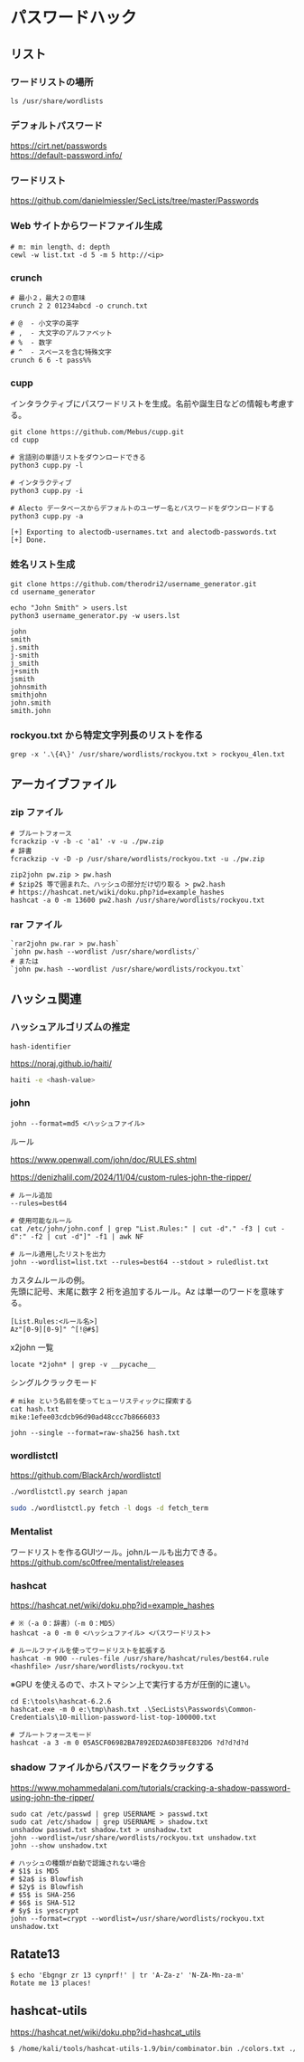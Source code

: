 # パスワードハック

## リスト

### ワードリストの場所

```shell
ls /usr/share/wordlists
```

### デフォルトパスワード

https://cirt.net/passwords  
https://default-password.info/

### ワードリスト

https://github.com/danielmiessler/SecLists/tree/master/Passwords

### Web サイトからワードファイル生成

```shell
# m: min length、d: depth
cewl -w list.txt -d 5 -m 5 http://<ip>
```

### crunch

```shell
# 最小２，最大２の意味
crunch 2 2 01234abcd -o crunch.txt

# @  - 小文字の英字
# ,  - 大文字のアルファベット
# %  - 数字
# ^  - スペースを含む特殊文字
crunch 6 6 -t pass%%
```

### cupp

インタラクティブにパスワードリストを生成。名前や誕生日などの情報も考慮する。

```shell
git clone https://github.com/Mebus/cupp.git
cd cupp

# 言語別の単語リストをダウンロードできる
python3 cupp.py -l

# インタラクティブ
python3 cupp.py -i

# Alecto データベースからデフォルトのユーザー名とパスワードをダウンロードする
python3 cupp.py -a

[+] Exporting to alectodb-usernames.txt and alectodb-passwords.txt
[+] Done.
```

### 姓名リスト生成

```shell
git clone https://github.com/therodri2/username_generator.git
cd username_generator

echo "John Smith" > users.lst
python3 username_generator.py -w users.lst

john
smith
j.smith
j-smith
j_smith
j+smith
jsmith
johnsmith
smithjohn
john.smith
smith.john
```

### rockyou.txt から特定文字列長のリストを作る

```shell
grep -x '.\{4\}' /usr/share/wordlists/rockyou.txt > rockyou_4len.txt
```

## アーカイブファイル

### zip ファイル

```shell
# ブルートフォース
fcrackzip -v -b -c 'a1' -v -u ./pw.zip
# 辞書
fcrackzip -v -D -p /usr/share/wordlists/rockyou.txt -u ./pw.zip
```

```shell
zip2john pw.zip > pw.hash
# $zip2$ 等で囲まれた、ハッシュの部分だけ切り取る > pw2.hash
# https://hashcat.net/wiki/doku.php?id=example_hashes
hashcat -a 0 -m 13600 pw2.hash /usr/share/wordlists/rockyou.txt
```

### rar ファイル

```shell
`rar2john pw.rar > pw.hash`
`john pw.hash --wordlist /usr/share/wordlists/`
# または
`john pw.hash --wordlist /usr/share/wordlists/rockyou.txt`
```

## ハッシュ関連

### ハッシュアルゴリズムの推定

```shell
hash-identifier
```

https://noraj.github.io/haiti/

```sh
haiti -e <hash-value>
```

### john

```shell
john --format=md5 <ハッシュファイル>
```

ルール

https://www.openwall.com/john/doc/RULES.shtml

https://denizhalil.com/2024/11/04/custom-rules-john-the-ripper/

```shell
# ルール追加
--rules=best64

# 使用可能なルール
cat /etc/john/john.conf | grep "List.Rules:" | cut -d"." -f3 | cut -d":" -f2 | cut -d"]" -f1 | awk NF

# ルール適用したリストを出力
john --wordlist=list.txt --rules=best64 --stdout > ruledlist.txt
```

カスタムルールの例。  
先頭に記号、末尾に数字 2 桁を追加するルール。Az は単一のワードを意味する。

```text
[List.Rules:<ルール名>]
Az"[0-9][0-9]" ^[!@#$]
```

x2john 一覧

```shell
locate *2john* | grep -v __pycache__
```

シングルクラックモード

```shell
# mike という名前を使ってヒューリスティックに探索する
cat hash.txt
mike:1efee03cdcb96d90ad48ccc7b8666033

john --single --format=raw-sha256 hash.txt
```

### wordlistctl

https://github.com/BlackArch/wordlistctl

```sh
./wordlistctl.py search japan

sudo ./wordlistctl.py fetch -l dogs -d fetch_term
```

### Mentalist

ワードリストを作るGUIツール。johnルールも出力できる。  
https://github.com/sc0tfree/mentalist/releases

### hashcat

https://hashcat.net/wiki/doku.php?id=example_hashes

```shell
# ※（-a 0：辞書）（-m 0：MD5）
hashcat -a 0 -m 0 <ハッシュファイル> <パスワードリスト>

# ルールファイルを使ってワードリストを拡張する
hashcat -m 900 --rules-file /usr/share/hashcat/rules/best64.rule <hashfile> /usr/share/wordlists/rockyou.txt
```

※GPU を使えるので、ホストマシン上で実行する方が圧倒的に速い。

```shell
cd E:\tools\hashcat-6.2.6
hashcat.exe -m 0 e:\tmp\hash.txt .\SecLists\Passwords\Common-Credentials\10-million-password-list-top-100000.txt
```

```shell
# ブルートフォースモード
hashcat -a 3 -m 0 05A5CF06982BA7892ED2A6D38FE832D6 ?d?d?d?d
```

### shadow ファイルからパスワードをクラックする

https://www.mohammedalani.com/tutorials/cracking-a-shadow-password-using-john-the-ripper/

```shell
sudo cat /etc/passwd | grep USERNAME > passwd.txt
sudo cat /etc/shadow | grep USERNAME > shadow.txt
unshadow passwd.txt shadow.txt > unshadow.txt
john --wordlist=/usr/share/wordlists/rockyou.txt unshadow.txt
john --show unshadow.txt

# ハッシュの種類が自動で認識されない場合
# $1$ is MD5
# $2a$ is Blowfish
# $2y$ is Blowfish
# $5$ is SHA-256
# $6$ is SHA-512
# $y$ is yescrypt
john --format=crypt --wordlist=/usr/share/wordlists/rockyou.txt unshadow.txt
```

## Ratate13

```shell
$ echo 'Ebgngr zr 13 cynprf!' | tr 'A-Za-z' 'N-ZA-Mn-za-m'
Rotate me 13 places!
```

## hashcat-utils

https://hashcat.net/wiki/doku.php?id=hashcat_utils

```sh
$ /home/kali/tools/hashcat-utils-1.9/bin/combinator.bin ./colors.txt ./numbers.txt > ./wordlist.txt
```
